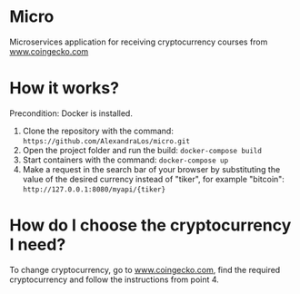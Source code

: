 # Micro
Microservices application for receiving cryptocurrency courses from www.coingecko.com
# How it works?
Precondition: Docker is installed.
1. Clone the repository with the command:
   `https://github.com/AlexandraLos/micro.git`
2. Open the project folder and run the build:
   `docker-compose build`
3. Start containers with the command:
   `docker-compose up`
4. Make a request in the search bar of your browser by substituting the value of the desired currency instead of "tiker", for example "bitcoin":
   `http://127.0.0.1:8080/myapi/{tiker}`
# How do I choose the cryptocurrency I need?
To change cryptocurrency, go to www.coingecko.com, find the required cryptocurrency and follow the instructions from point 4.